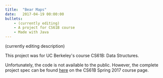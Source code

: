 ```yaml
---
title:  "Bear Maps"
date:   2017-04-19 00:00:00
bullets:
    - (currently editing)
    - A project for CS61B course
    - Made with Java
---
```

(currently editing description)

This project was for UC Berkeley's course CS61B: Data Structures.

Unfortunately, the code is not available to the public. However, the complete project spec can be found [here](http://datastructur.es/sp17/materials/proj/proj3/proj3.html) on the CS61B Spring 2017 course page.